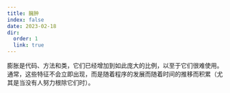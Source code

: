 ```yaml
---
title: 臃肿
index: false
date: 2023-02-18
dir:
  order: 1
  link: true
---
```


膨胀是代码、方法和类，它们已经增加到如此庞大的比例，以至于它们很难使用。通常，这些特征不会立即出现，而是随着程序的发展而随着时间的推移而积累（尤其是当没有人努力根除它们时）。

<Catalog />
